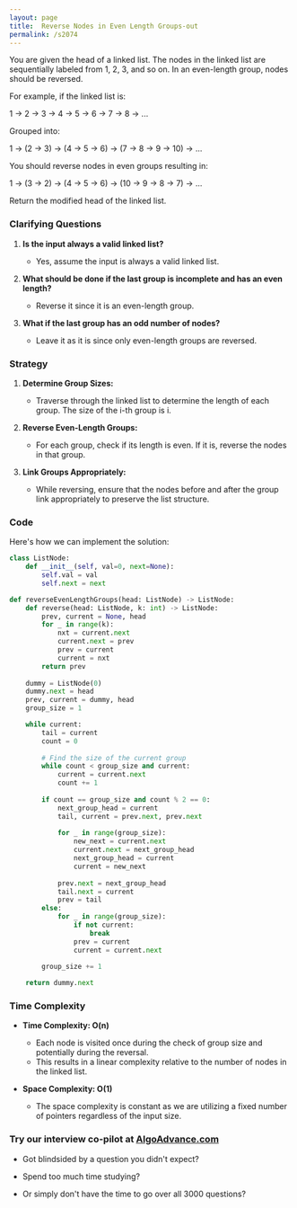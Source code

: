 ```yaml
---
layout: page
title:  Reverse Nodes in Even Length Groups-out
permalink: /s2074
---
```


You are given the head of a linked list. The nodes in the linked list are sequentially labeled from 1, 2, 3, and so on. In an even-length group, nodes should be reversed.

For example, if the linked list is:

1 -> 2 -> 3 -> 4 -> 5 -> 6 -> 7 -> 8 -> ...

Grouped into:

1 -> (2 -> 3) -> (4 -> 5 -> 6) -> (7 -> 8 -> 9 -> 10) -> ...

You should reverse nodes in even groups resulting in:

1 -> (3 -> 2) -> (4 -> 5 -> 6) -> (10 -> 9 -> 8 -> 7) -> ...

Return the modified head of the linked list.

### Clarifying Questions

1. **Is the input always a valid linked list?**
   - Yes, assume the input is always a valid linked list.
   
2. **What should be done if the last group is incomplete and has an even length?**
   - Reverse it since it is an even-length group.

3. **What if the last group has an odd number of nodes?**
   - Leave it as it is since only even-length groups are reversed.

### Strategy

1. **Determine Group Sizes:**
   - Traverse through the linked list to determine the length of each group. The size of the i-th group is i.

2. **Reverse Even-Length Groups:**
   - For each group, check if its length is even. If it is, reverse the nodes in that group.

3. **Link Groups Appropriately:**
   - While reversing, ensure that the nodes before and after the group link appropriately to preserve the list structure.

### Code

Here's how we can implement the solution:

```python
class ListNode:
    def __init__(self, val=0, next=None):
        self.val = val
        self.next = next

def reverseEvenLengthGroups(head: ListNode) -> ListNode:
    def reverse(head: ListNode, k: int) -> ListNode:
        prev, current = None, head
        for _ in range(k):
            nxt = current.next
            current.next = prev
            prev = current
            current = nxt
        return prev
    
    dummy = ListNode(0)
    dummy.next = head
    prev, current = dummy, head
    group_size = 1

    while current:
        tail = current
        count = 0
        
        # Find the size of the current group
        while count < group_size and current:
            current = current.next
            count += 1
        
        if count == group_size and count % 2 == 0:
            next_group_head = current
            tail, current = prev.next, prev.next
            
            for _ in range(group_size):
                new_next = current.next
                current.next = next_group_head
                next_group_head = current
                current = new_next
                
            prev.next = next_group_head
            tail.next = current
            prev = tail
        else:
            for _ in range(group_size):
                if not current:
                    break
                prev = current
                current = current.next

        group_size += 1
    
    return dummy.next
```

### Time Complexity

- **Time Complexity: O(n)**
  - Each node is visited once during the check of group size and potentially during the reversal.
  - This results in a linear complexity relative to the number of nodes in the linked list.

- **Space Complexity: O(1)**
  - The space complexity is constant as we are utilizing a fixed number of pointers regardless of the input size.


### Try our interview co-pilot at [AlgoAdvance.com](https://algoAdvance.com)

- Got blindsided by a question you didn't expect?

- Spend too much time studying?

- Or simply don't have the time to go over all 3000 questions?

